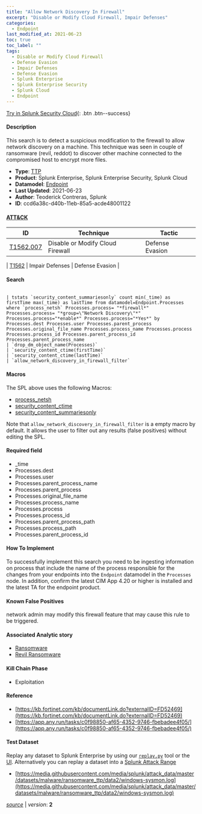 ```yaml
---
title: "Allow Network Discovery In Firewall"
excerpt: "Disable or Modify Cloud Firewall, Impair Defenses"
categories:
  - Endpoint
last_modified_at: 2021-06-23
toc: true
toc_label: ""
tags:
  - Disable or Modify Cloud Firewall
  - Defense Evasion
  - Impair Defenses
  - Defense Evasion
  - Splunk Enterprise
  - Splunk Enterprise Security
  - Splunk Cloud
  - Endpoint
---
```




[Try in Splunk Security Cloud](https://www.splunk.com/en_us/cyber-security.html){: .btn .btn--success}

#### Description

This search is to detect a suspicious modification to the firewall to allow network discovery on a machine. This technique was seen in couple of ransomware (revil, reddot) to discover other machine connected to the compromised host to encrypt more files.

- **Type**: [TTP](https://github.com/splunk/security_content/wiki/Detection-Analytic-Types)
- **Product**: Splunk Enterprise, Splunk Enterprise Security, Splunk Cloud
- **Datamodel**: [Endpoint](https://docs.splunk.com/Documentation/CIM/latest/User/Endpoint)
- **Last Updated**: 2021-06-23
- **Author**: Teoderick Contreras, Splunk
- **ID**: ccd6a38c-d40b-11eb-85a5-acde48001122


#### [ATT&CK](https://attack.mitre.org/)

| ID             | Technique        |  Tactic             |
| -------------- | ---------------- |-------------------- |
| [T1562.007](https://attack.mitre.org/techniques/T1562/007/) | Disable or Modify Cloud Firewall | Defense Evasion |

| [T1562](https://attack.mitre.org/techniques/T1562/) | Impair Defenses | Defense Evasion |

#### Search

```

| tstats `security_content_summariesonly` count min(_time) as firstTime max(_time) as lastTime from datamodel=Endpoint.Processes where `process_netsh` Processes.process= "*firewall*" Processes.process= "*group=\"Network Discovery\"*"  Processes.process="*enable*" Processes.process="*Yes*" by Processes.dest Processes.user Processes.parent_process Processes.original_file_name Processes.process_name Processes.process Processes.process_id Processes.parent_process_id Processes.parent_process_name 
| `drop_dm_object_name(Processes)` 
| `security_content_ctime(firstTime)` 
| `security_content_ctime(lastTime)` 
| `allow_network_discovery_in_firewall_filter`
```

#### Macros
The SPL above uses the following Macros:
* [process_netsh](https://github.com/splunk/security_content/blob/develop/macros/process_netsh.yml)
* [security_content_ctime](https://github.com/splunk/security_content/blob/develop/macros/security_content_ctime.yml)
* [security_content_summariesonly](https://github.com/splunk/security_content/blob/develop/macros/security_content_summariesonly.yml)

Note that `allow_network_discovery_in_firewall_filter` is a empty macro by default. It allows the user to filter out any results (false positives) without editing the SPL.

#### Required field
* _time
* Processes.dest
* Processes.user
* Processes.parent_process_name
* Processes.parent_process
* Processes.original_file_name
* Processes.process_name
* Processes.process
* Processes.process_id
* Processes.parent_process_path
* Processes.process_path
* Processes.parent_process_id


#### How To Implement
To successfully implement this search you need to be ingesting information on process that include the name of the process responsible for the changes from your endpoints into the `Endpoint` datamodel in the `Processes` node. In addition, confirm the latest CIM App 4.20 or higher is installed and the latest TA for the endpoint product.

#### Known False Positives
network admin may modify this firewall feature that may cause this rule to be triggered.

#### Associated Analytic story
* [Ransomware](/stories/ransomware)
* [Revil Ransomware](/stories/revil_ransomware)


#### Kill Chain Phase
* Exploitation






#### Reference

* [https://kb.fortinet.com/kb/documentLink.do?externalID=FD52469](https://kb.fortinet.com/kb/documentLink.do?externalID=FD52469)
* [https://app.any.run/tasks/c0f98850-af65-4352-9746-fbebadee4f05/](https://app.any.run/tasks/c0f98850-af65-4352-9746-fbebadee4f05/)



#### Test Dataset
Replay any dataset to Splunk Enterprise by using our [`replay.py`](https://github.com/splunk/attack_data#using-replaypy) tool or the [UI](https://github.com/splunk/attack_data#using-ui).
Alternatively you can replay a dataset into a [Splunk Attack Range](https://github.com/splunk/attack_range#replay-dumps-into-attack-range-splunk-server)

* [https://media.githubusercontent.com/media/splunk/attack_data/master/datasets/malware/ransomware_ttp/data2/windows-sysmon.log](https://media.githubusercontent.com/media/splunk/attack_data/master/datasets/malware/ransomware_ttp/data2/windows-sysmon.log)



[*source*](https://github.com/splunk/security_content/tree/develop/detections/endpoint/allow_network_discovery_in_firewall.yml) \| *version*: **2**